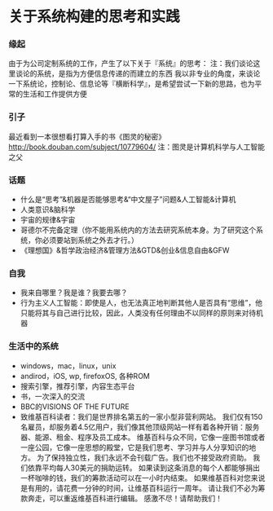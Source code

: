关于系统构建的思考和实践
========

### 缘起
由于为公司定制系统的工作，产生了以下关于『系统』的思考：
注：我们谈论这里谈论的系统，是指为方便信息传递的而建立的东西
我以非专业的角度，来谈论一下系统论，控制论、信息论等『横断科学』，是希望尝试一下新的思路，也为平常的生活和工作提供方便

### 引子
最近看到一本很想看打算入手的书《图灵的秘密》<http://book.douban.com/subject/10779604/>
注：图灵是计算机科学与人工智能之父

### 话题
- 什么是“思考”&机器是否能够思考&“中文屋子”问题&人工智能&计算机
- 人类意识&脑科学
- 宇宙的规律&宇宙
- 哥德尔不完备定理（你不能用系统内的方法去研究系统本身。为了研究这个系统，你必须要站到系统之外去才行。）
- 《理想国》&哲学政治经济&管理方法&GTD&创业&信息自由&GFW

### 自我
- 我来自哪里？我是谁？我要去哪？
- 行为主义人工智能：即使是人，也无法真正地判断其他人是否具有“思维”，他只能将其与自己进行比较，因此，人类没有任何理由不以同样的原则来对待机器

### 生活中的系统
- windows，mac，linux，unix
- andirod，iOS, wp, firefoxOS, 各种ROM
- 搜索引擎，推荐引擎，内容生态平台
- 书，一次深入的交流
- BBC的VISIONS OF THE FUTURE
- 致维基百科读者：我们是世界排名第五的一家小型非营利网站。 我们仅有150名雇员，却服务着4.5亿用户，我们像其他顶级网站一样有着各种开销：服务器、能源、租金、程序及员工成本。 维基百科与众不同，它像一座图书馆或者一座公园，它像一座思想的殿堂，它是我们思考、学习并与人分享知识的地方。 为了保持独立性，我们永远不会刊载广告。我们也不接受政府资助。 我们依靠平均每人30美元的捐助运转。 如果读到这条消息的每个人都能够捐出一杯咖啡的钱，我们的筹款活动可以在一小时内结束。 如果维基百科对您来说是有用的，请花费一分钟的时间，让维基百科运行一周年。 请让我们不必为筹款奔走，可以重返维基百科进行编辑。 感激不尽！请帮助我们！  

